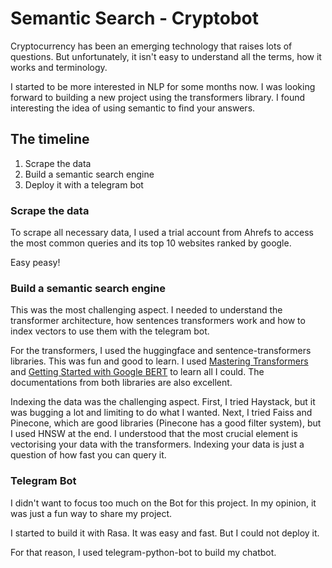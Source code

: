 # Semantic Search - Cryptobot

Cryptocurrency has been an emerging technology that raises lots of questions. But unfortunately, it isn't easy to understand all the terms, how it works and terminology.

I started to be more interested in NLP for some months now. I was looking forward to building a new project using the transformers library. I found interesting the idea of using semantic to find your answers.

## The timeline

1. Scrape the data
2. Build a semantic search engine
3. Deploy it with a telegram bot


### Scrape the data

To scrape all necessary data, I used a trial account from Ahrefs to access the most common queries and its top 10 websites ranked by google.

Easy peasy!

### Build a semantic search engine

This was the most challenging aspect. I needed to understand the transformer architecture, how sentences transformers work and how to index vectors to use them with the telegram bot.

For the transformers, I used the huggingface and sentence-transformers libraries. This was fun and good to learn. I used [Mastering Transformers](https://www.packtpub.com/product/mastering-transformers/9781801077651) and [Getting Started with Google BERT](https://www.packtpub.com/product/getting-started-with-google-bert/9781838821593) to learn all I could. The documentations from both libraries are also excellent.

Indexing the data was the challenging aspect. First, I tried Haystack, but it was bugging a lot and limiting
to do what I wanted. Next, I tried Faiss and Pinecone, which are good libraries (Pinecone has a good filter system), but I used HNSW at the end. I understood that the most crucial element is vectorising your data with the transformers. Indexing your data is just a question of how fast you can query it. 


### Telegram Bot

I didn't want to focus too much on the Bot for this project. In my opinion, it was just a fun way to share my project.

I started to build it with Rasa. It was easy and fast. But I could not deploy it.

For that reason, I used telegram-python-bot to build my chatbot.  